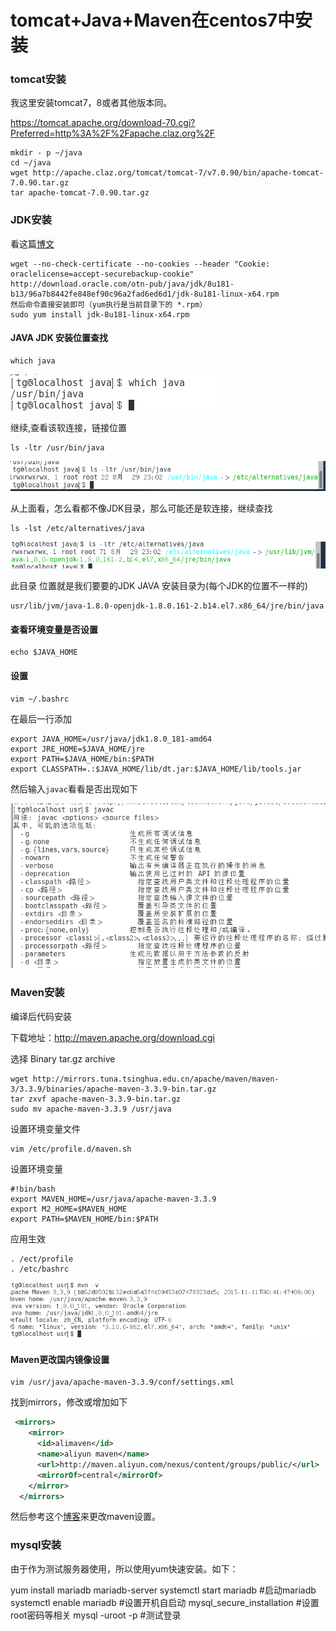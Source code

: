 # tomcat+Java+Maven在centos7中安装

### tomcat安装

我这里安装tomcat7，8或者其他版本同。

https://tomcat.apache.org/download-70.cgi?Preferred=http%3A%2F%2Fapache.claz.org%2F

```shell
mkdir - p ~/java
cd ~/java
wget http://apache.claz.org/tomcat/tomcat-7/v7.0.90/bin/apache-tomcat-7.0.90.tar.gz
tar apache-tomcat-7.0.90.tar.gz
```

### JDK安装

看这篇[博文](https://blog.csdn.net/fenglailea/article/details/26006647)

```shell
wget --no-check-certificate --no-cookies --header "Cookie: oraclelicense=accept-securebackup-cookie" http://download.oracle.com/otn-pub/java/jdk/8u181-b13/96a7b8442fe848ef90c96a2fad6ed6d1/jdk-8u181-linux-x64.rpm
然后命令直接安装即可（yum执行是当前目录下的 *.rpm）
sudo yum install jdk-8u181-linux-x64.rpm
```

#### JAVA JDK 安装位置查找

```shell
which java
```

![](../image/109.png)

继续,查看该软连接，链接位置

```shell
ls -ltr /usr/bin/java
```

![](../image/110.png)

从上面看，怎么看都不像JDK目录，那么可能还是软连接，继续查找

```shell
ls -lst /etc/alternatives/java
```

![](../image/111.png)

此目录 位置就是我们要要的JDK  JAVA 安装目录为(每个JDK的位置不一样的)

```shell
usr/lib/jvm/java-1.8.0-openjdk-1.8.0.161-2.b14.el7.x86_64/jre/bin/java
```

#### 查看环境变量是否设置

```shell
echo $JAVA_HOME
```

#### 设置

```shell
vim ~/.bashrc
```

在最后一行添加

```shell
export JAVA_HOME=/usr/java/jdk1.8.0_181-amd64
export JRE_HOME=$JAVA_HOME/jre
export PATH=$JAVA_HOME/bin:$PATH
export CLASSPATH=.:$JAVA_HOME/lib/dt.jar:$JAVA_HOME/lib/tools.jar
```

然后输入`javac`看看是否出现如下

![](../image/112.png)

### Maven安装

编译后代码安装

下载地址：http://maven.apache.org/download.cgi

选择  Binary tar.gz archive

```shell
wget http://mirrors.tuna.tsinghua.edu.cn/apache/maven/maven-3/3.3.9/binaries/apache-maven-3.3.9-bin.tar.gz
tar zxvf apache-maven-3.3.9-bin.tar.gz
sudo mv apache-maven-3.3.9 /usr/java
```

设置环境变量文件

```shell
vim /etc/profile.d/maven.sh
```

设置环境变量

```shell
#!bin/bash
export MAVEN_HOME=/usr/java/apache-maven-3.3.9
export M2_HOME=$MAVEN_HOME
export PATH=$MAVEN_HOME/bin:$PATH
```

应用生效

```shell
. /ect/profile
. /etc/bashrc
```

![](../image/113.png)

#### Maven更改国内镜像设置

```shell
vim /usr/java/apache-maven-3.3.9/conf/settings.xml
```

找到mirrors，修改或增加如下

```xml
 <mirrors>
    <mirror>
      <id>alimaven</id>
      <name>aliyun maven</name>
      <url>http://maven.aliyun.com/nexus/content/groups/public/</url>
      <mirrorOf>central</mirrorOf>        
    </mirror>
  </mirrors>
```

然后参考这个[博客](https://blog.0x233.cn/2017/02/03/%E9%98%BF%E9%87%8C%E4%BA%91Maven%E9%95%9C%E5%83%8F%E4%BD%BF%E7%94%A8%E7%9A%84%E6%AD%A3%E7%A1%AE%E5%A7%BF%E5%8A%BF/)来更改maven设置。

### mysql安装
由于作为测试服务器使用，所以使用yum快速安装。如下：

yum install mariadb mariadb-server
systemctl start mariadb   #启动mariadb
systemctl enable mariadb  #设置开机自启动
mysql_secure_installation #设置root密码等相关
mysql -uroot -p           #测试登录
